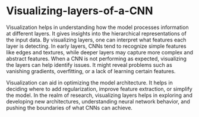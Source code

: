 # Visualizing-layers-of-a-CNN

Visualization helps in understanding how the model processes information at different layers. 
It gives insights into the hierarchical representations of the input data. 
By visualizing layers, one can interpret what features each layer is detecting. 
In early layers, CNNs tend to recognize simple features like edges and textures, while deeper layers may capture more complex and abstract features.
 When a CNN is not performing as expected, visualizing the layers can help identify issues. 
 It might reveal problems such as vanishing gradients, overfitting, or a lack of learning certain features.

Visualization can aid in optimizing the model architecture. 
It helps in deciding where to add regularization, improve feature extraction, or simplify the model.
In the realm of research, visualizing layers helps in exploring and developing new architectures, 
understanding neural network behavior, and pushing the boundaries of what CNNs can achieve.

